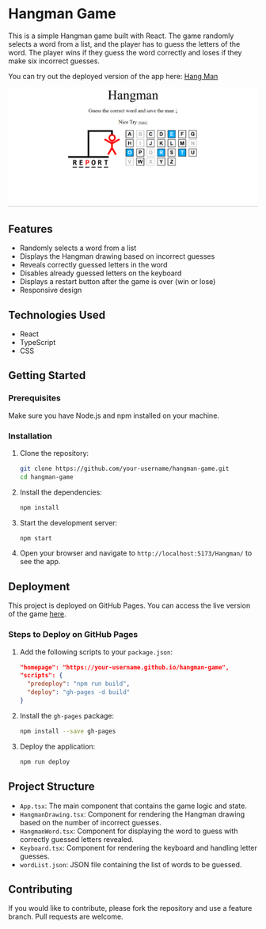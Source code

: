 # Hangman Game

This is a simple Hangman game built with React. The game randomly selects a word from a list, and the player has to guess the letters of the word. The player wins if they guess the word correctly and loses if they make six incorrect guesses.

You can try out the deployed version of the app here: [Hang Man](https://saitejakomirishetty.github.io/Hangman/)

![Home section](/Images/image.png 'Home section')

## Features

-   Randomly selects a word from a list
-   Displays the Hangman drawing based on incorrect guesses
-   Reveals correctly guessed letters in the word
-   Disables already guessed letters on the keyboard
-   Displays a restart button after the game is over (win or lose)
-   Responsive design

## Technologies Used

-   React
-   TypeScript
-   CSS

## Getting Started

### Prerequisites

Make sure you have Node.js and npm installed on your machine.

### Installation

1. Clone the repository:

    ```sh
    git clone https://github.com/your-username/hangman-game.git
    cd hangman-game
    ```

2. Install the dependencies:

    ```sh
    npm install
    ```

3. Start the development server:

    ```sh
    npm start
    ```

4. Open your browser and navigate to `http://localhost:5173/Hangman/` to see the app.

## Deployment

This project is deployed on GitHub Pages. You can access the live version of the game [here](https://saitejakomirishetty.github.io/Hangman/).

### Steps to Deploy on GitHub Pages

1. Add the following scripts to your `package.json`:

    ```json
    "homepage": "https://your-username.github.io/hangman-game",
    "scripts": {
      "predeploy": "npm run build",
      "deploy": "gh-pages -d build"
    }
    ```

2. Install the `gh-pages` package:

    ```sh
    npm install --save gh-pages
    ```

3. Deploy the application:
    ```sh
    npm run deploy
    ```

## Project Structure

-   `App.tsx`: The main component that contains the game logic and state.
-   `HangmanDrawing.tsx`: Component for rendering the Hangman drawing based on the number of incorrect guesses.
-   `HangmanWord.tsx`: Component for displaying the word to guess with correctly guessed letters revealed.
-   `Keyboard.tsx`: Component for rendering the keyboard and handling letter guesses.
-   `wordList.json`: JSON file containing the list of words to be guessed.

## Contributing

If you would like to contribute, please fork the repository and use a feature branch. Pull requests are welcome.
